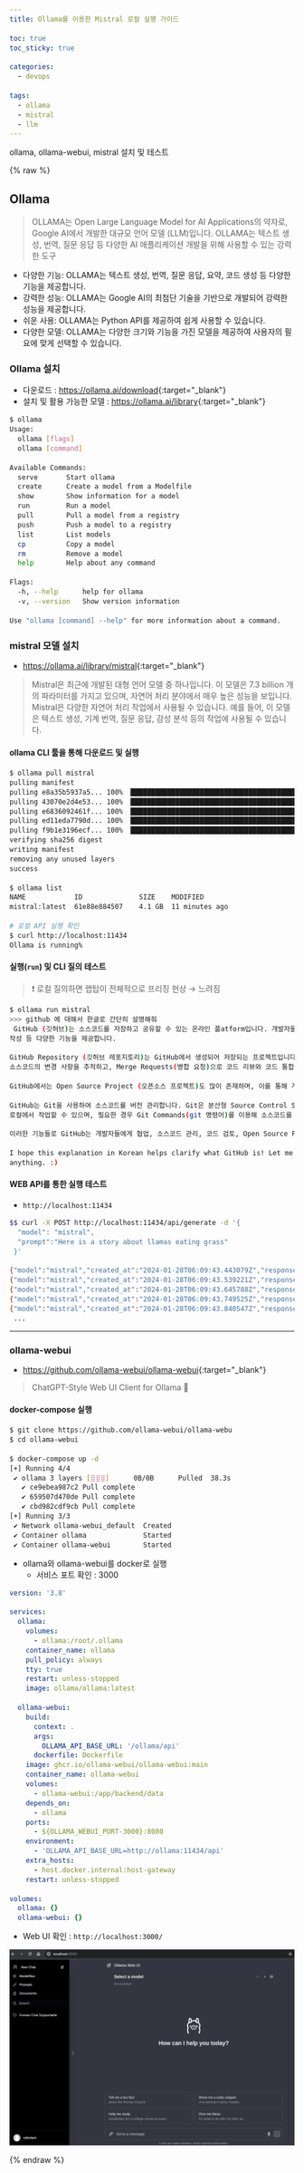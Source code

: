 ```yaml
---
title: Ollama를 이용한 Mistral 로컬 실행 가이드 

toc: true
toc_sticky: true

categories:
  - devops

tags:
  - ollama
  - mistral
  - llm
---
```

 
ollama, ollama-webui, mistral 설치 및 테스트 

{% raw %}

## Ollama 

> OLLAMA는 Open Large Language Model for AI Applications의 약자로, Google AI에서 개발한 대규모 언어 모델 (LLM)입니다. 
> OLLAMA는 텍스트 생성, 번역, 질문 응답 등 다양한 AI 애플리케이션 개발을 위해 사용할 수 있는 강력한 도구

- 다양한 기능: OLLAMA는 텍스트 생성, 번역, 질문 응답, 요약, 코드 생성 등 다양한 기능을 제공합니다.
- 강력한 성능: OLLAMA는 Google AI의 최첨단 기술을 기반으로 개발되어 강력한 성능을 제공합니다.
- 쉬운 사용: OLLAMA는 Python API를 제공하여 쉽게 사용할 수 있습니다.
- 다양한 모델: OLLAMA는 다양한 크기와 기능을 가진 모델을 제공하여 사용자의 필요에 맞게 선택할 수 있습니다.

### Ollama 설치 
- 다운로드 : <https://ollama.ai/download>{:target="_blank"}
- 설치 및 활용 가능한 모델 : <https://ollama.ai/library>{:target="_blank"}

```sh
$ ollama
Usage:
  ollama [flags]
  ollama [command]

Available Commands:
  serve       Start ollama
  create      Create a model from a Modelfile
  show        Show information for a model
  run         Run a model
  pull        Pull a model from a registry
  push        Push a model to a registry
  list        List models
  cp          Copy a model
  rm          Remove a model
  help        Help about any command

Flags:
  -h, --help      help for ollama
  -v, --version   Show version information

Use "ollama [command] --help" for more information about a command.
```

### mistral 모델 설치
- <https://ollama.ai/library/mistral>{:target="_blank"}


> Mistral은 최근에 개발된 대형 언어 모델 중 하나입니다. 
이 모델은 7.3 billion 개의 파라미터를 가지고 있으며, 자연어 처리 분야에서 매우 높은 성능을 보입니다. 
Mistral은 다양한 자연어 처리 작업에서 사용될 수 있습니다. 
예를 들어, 이 모델은 텍스트 생성, 기계 번역, 질문 응답, 감성 분석 등의 작업에 사용될 수 있습니다.


#### ollama CLI 툴을 통해 다운로드 및 실행  

```sh
$ ollama pull mistral
pulling manifest
pulling e8a35b5937a5... 100% ▕████████████████████████████████████████████████████████████████████████████▏ 4.1 GB
pulling 43070e2d4e53... 100% ▕████████████████████████████████████████████████████████████████████████████▏  11 KB
pulling e6836092461f... 100% ▕████████████████████████████████████████████████████████████████████████████▏   42 B
pulling ed11eda7790d... 100% ▕████████████████████████████████████████████████████████████████████████████▏   30 B
pulling f9b1e3196ecf... 100% ▕████████████████████████████████████████████████████████████████████████████▏  483 B
verifying sha256 digest
writing manifest
removing any unused layers
success

$ ollama list
NAME          	ID          	SIZE  	MODIFIED
mistral:latest	61e88e884507	4.1 GB	11 minutes ago

# 로컬 API 실행 확인 
$ curl http://localhost:11434
Ollama is running%
```

#### 실행(`run`) 및 CLI 질의 테스트
 
> ❗️ 로컬 질의하면 랩탑이 전체적으로 프리징 현상 → 느려짐

```sh 
$ ollama run mistral
>>> github 에 대해서 한글로 간단히 설명해줘
 GitHub (깃허브)는 소스코드를 저장하고 공유할 수 있는 온라인 플atform입니다. 개발자들이 프로젝트를 만들어서 원활한 협업을 위해 사용됩니다. GitHub에서는 소스코드를 저장하고, 버전 관리, 코드 검토, �erkdown 문서
작성 등 다양한 기능을 제공합니다.

GitHub Repository (깃허브 레포지토리)는 GitHub에서 생성되어 저장되는 프로젝트입니다. 개발자들은 GitHub Repository에 원본 소스코드를 업로드하여 다른 개발자들과 공유할 수 있습니다. 이를 통해 협력하면
소스코드의 변경 사항을 추적하고, Merge Requests(병합 요청)으로 코드 리뷰와 코드 통합을 수행할 수 있습니다.

GitHub에서는 Open Source Project (오픈소스 프로젝트)도 많이 존재하며, 이를 통해 개발자들은 다른 개발자의 코드를 참고하고, 협력하며, 공부할 수 있습니다.

GitHub는 Git을 사용하여 소스코드를 버전 관리합니다. Git은 분산형 Source Control System(분산형 소스코드 제어 시스템)입니다. 이렇게 되면, 개발자들은 원격 저장소에서 최신 상태의 소스코드를  clone(복사)하여
로컬에서 작업할 수 있으며, 필요한 경우 Git Commands(git 명령어)를 이용해 소스코드를 push(전송)하거나 pull(받기)하여 GitHub Repository와 동기화할 수 있습니다.

이러한 기능들로 GitHub는 개발자들에게 협업, 소스코드 관리, 코드 검토, Open Source Project 참여 등을 용이하게 만들어줍니다.

I hope this explanation in Korean helps clarify what GitHub is! Let me know if you have any questions or need further clarification on
anything. :)
```

#### WEB API를 통한 실행 테스트
- `http://localhost:11434`
  
```sh
$$ curl -X POST http://localhost:11434/api/generate -d '{
  "model": "mistral",
  "prompt":"Here is a story about llamas eating grass"
 }'

{"model":"mistral","created_at":"2024-01-28T06:09:43.443079Z","response":" Title","done":false}
{"model":"mistral","created_at":"2024-01-28T06:09:43.539221Z","response":":","done":false}
{"model":"mistral","created_at":"2024-01-28T06:09:43.645788Z","response":" The","done":false}
{"model":"mistral","created_at":"2024-01-28T06:09:43.749525Z","response":" L","done":false}
{"model":"mistral","created_at":"2024-01-28T06:09:43.840547Z","response":"lam","done":false}
 ...
 ```

---

### ollama-webui 
- <https://github.com/ollama-webui/ollama-webui>{:target="_blank"}

> ChatGPT-Style Web UI Client for Ollama 🦙

#### docker-compose 실행 

```sh
$ git clone https://github.com/ollama-webui/ollama-webu
$ cd ollama-webui

$ docker-compose up -d
[+] Running 4/4
 ✔ ollama 3 layers [⣿⣿⣿]      0B/0B      Pulled  38.3s
   ✔ ce9ebea987c2 Pull complete                                               6.6s
   ✔ 659507d470de Pull complete                                               8.3s
   ✔ cbd982cdf9cb Pull complete                                              28.6s
[+] Running 3/3
 ✔ Network ollama-webui_default  Created                                      0.0s
 ✔ Container ollama              Started                                      0.1s
 ✔ Container ollama-webui        Started                                      0.0s
```

- ollama와 ollama-webui를 docker로 실행 
  - 서비스 포트 확인 : 3000

```yaml
version: '3.8'

services:
  ollama:
    volumes:
      - ollama:/root/.ollama
    container_name: ollama
    pull_policy: always
    tty: true
    restart: unless-stopped
    image: ollama/ollama:latest

  ollama-webui:
    build:
      context: .
      args:
        OLLAMA_API_BASE_URL: '/ollama/api'
      dockerfile: Dockerfile
    image: ghcr.io/ollama-webui/ollama-webui:main
    container_name: ollama-webui
    volumes:
      - ollama-webui:/app/backend/data
    depends_on:
      - ollama
    ports:
      - ${OLLAMA_WEBUI_PORT-3000}:8080
    environment:
      - 'OLLAMA_API_BASE_URL=http://ollama:11434/api'
    extra_hosts:
      - host.docker.internal:host-gateway
    restart: unless-stopped

volumes:
  ollama: {}
  ollama-webui: {}
```

- Web UI 확인 : `http://localhost:3000/`

![](/images/2024-01-28-15-25-15.png)

{% endraw %}
